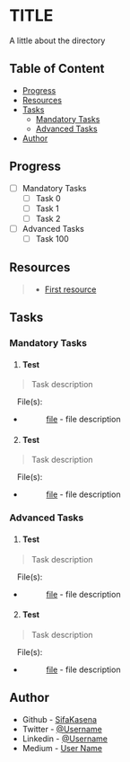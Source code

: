 # TITLE
A little about the directory

## Table of Content
- [Progress](#progress)
- [Resources](#resources)
- [Tasks](#tasks)
  - [Mandatory Tasks](#mandatory-tasks)
  - [Advanced Tasks](#advanced-tasks)
- [Author](#author)

## Progress
- [ ] Mandatory Tasks
  - [ ] Task 0
  - [ ] Task 1
  - [ ] Task 2
- [ ] Advanced Tasks
  - [ ] Task 100

## Resources
> - [First resource]()

## Tasks
### Mandatory Tasks
1. #### Test
> Task description

&emsp;File(s):  
- &emsp;&emsp;&emsp;[file]() - file description
2. #### Test
> Task description

&emsp;File(s):  
- &emsp;&emsp;&emsp;[file]() - file description

### Advanced Tasks
1. #### Test
> Task description

&emsp;File(s):  
- &emsp;&emsp;&emsp;[file]() - file description
2. #### Test
> Task description

&emsp;File(s):  
- &emsp;&emsp;&emsp;[file]() - file description

## Author
- Github - [SifaKasena](https://github.com/SifaKasena)
- Twitter - [@Username]()
- Linkedin - [@Username]()
- Medium - [User Name]()